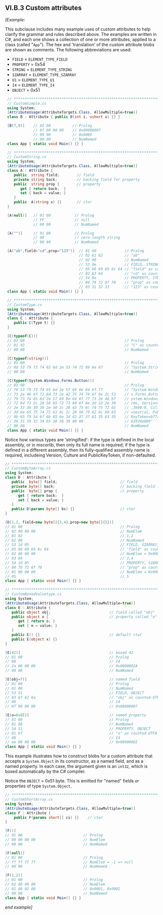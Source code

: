 ## VI.B.3 Custom attributes

_[Example:_

This subclause includes many example uses of custom attributes to help clarify the grammar and rules described above.  The examples are written in C#, and each one shows a collection of one or more attributes, applied to a class (called "`App`"). The hex and 'translation' of the custom attribute blobs are shown as comments. The following abbreviations are used:

 * `FIELD` = `ELEMENT_TYPE_FIELD`
 * `PROPERTY` = 0x54
 * `STRING` = `ELEMENT_TYPE_STRING`
 * `SZARRAY` = `ELEMENT_TYPE_SZARRAY`
 * `U1` = `ELEMENT_TYPE_U1`
 * `I4` = `ELEMENT_TYPE_I4`
 * `OBJECT` = 0x51

```csharp
 // ********************************************************************************
 // CustomSimple.cs
 using System;
 [AttributeUsage(AttributeTargets.Class, AllowMultiple=true)]
 class B : Attribute { public B(int i, ushort u) {} }

 [B(7,9)]    // 01 00          // Prolog
             // 07 00 00 00    // 0x00000007
             // 09 00          // 0x0009
             // 00 00          // NumNamed
 class App { static void Main() {} }

 // ********************************************************************************
 // CustomString.cs
 using System;
 [AttributeUsage(AttributeTargets.Class, AllowMultiple=true)]
 class A : Attribute {
    public  string field;        // field
    private string back;         // backing field for property
    public  string prop {        // property
       get { return back;  }
       set { back = value; }
    }
    public  A(string x) {}       // ctor
 }

 [A(null)]   // 01 00           // Prolog
             // FF              // null
             // 00 00           // NumNamed

 [A("")]     // 01 00           // Prolog
             // 00              // zero-length string
             // 00 00           // NumNamed

 [A("ab",field="cd",prop="123")]  // 01 00             // Prolog
                                  // 02 61 62          // "ab"
                                  // 02 00             // NumNamed
                                  // 53 0e             // FIELD, STRING
                                  // 05 66 69 65 6c 64 // "field" as counted-UTF8
                                  // 02 63 64          // "cd" as counted-UTF8
                                  // 54 0e             // PROPERTY, STRING
                                  // 04 70 72 6f 70    // "prop" as counted-UTF8
                                  // 03 31 32 33       // "123" as counted-UTF8
 class App { static void Main() {} }

 // ********************************************************************************
 // CustomType.cs
 using System;
 [AttributeUsage(AttributeTargets.Class, AllowMultiple=true)]
 class C : Attribute {
    public C(Type t) {}
 }

 [C(typeof(C))]
 // 01 00                                              // Prolog
 // 01 43                                              // "C" as counted-UTF8
 // 00 00                                              // NumNamed

 [C(typeof(string))]
 // 01 00                                              // Prolog
 // 0d 53 79 73 74 65 6d 2e 53 74 72 69 6e 67          // "System.String" as counted-UTF8
 // 00 00                                              // NumNamed

 [C(typeof(System.Windows.Forms.Button))]
 // 01 00                                              // Prolog
 // 76 53 79 73 74 65 6d 2e 57 69 6e 64 6f 77          // "System.Window
 // 73 2e 46 6f 72 6d 73 2e 42 75 74 74 6f 6e 2c 53    // s.Forms.Button,S
 // 79 73 74 65 6d 2e 57 69 6e 64 6f 77 73 2e 46 6f    // ystem.Windows.Fo
 // 72 6d 73 2c 20 56 65 72 73 69 6f 6e 3d 32 2e 30    // rms, Version=2.0
 // 2e 33 36 30 30 2e 30 2c 20 43 75 6c 74 75 72 65    // .3600.0, Culture
 // 3d 6e 65 75 74 72 61 6c 2c 20 50 75 62 6c 69 63    // =neutral, Public
 // 4b 65 79 54 6f 6b 65 6e 3d 62 37 37 61 35 63 35    // KeyToken=b77a5c5
 // 36 31 39 33 34 65 30 38 39 00 00                   // 61934e089"
 // 00 00                                              // NumNamed
 class App { static void Main() {} }
 ```

Notice how various types are 'stringified': if the type is defined in the local assembly, or in mscorlib, then only its full name is required; if the type is defined in a different assembly, then its fully-qualified assembly name is required, includeing Version, Culture and PublicKeyToken, if non-defaulted.

 ```csharp
 // ********************************************************************************
 // CustomByteArray.cs
 using System;
 class D : Attribute {
    public  byte[] field;                             // field
    private byte[] back;                              // backing field for property
    public  byte[] prop {                             // property
       get { return back;  }
       set { back = value; }
    }
    public D(params byte[] bs) {}                     // ctor
 }

 [D(1,2, field=new byte[]{3,4},prop=new byte[]{5})]
 // 01 00                                             // Prolog
 // 02 00 00 00                                       // NumElem
 // 01 02                                             // 1,2
 // 02 00                                             // NumNamed
 // 53 1d 05                                          // FIELD, SZARRAY, U1
 // 05 66 69 65 6c 64                                 // "field" as counted-UTF8
 // 02 00 00 00                                       // NumElem = 0x00000002
 // 03 04                                             // 3,4
 // 54 1d 05                                          // PROPERTY, SZARRAY, U1
 // 04 70 72 6f 70                                    // "prop" as counted-UTF8
 // 01 00 00 00                                       // NumElem = 0x00000001
 // 05                                                // 5
 class App { static void Main() {} }

 // ********************************************************************************
 // CustomBoxedValuetype.cs
 using System;
 [AttributeUsage(AttributeTargets.Class, AllowMultiple=true)]
 class E : Attribute {
    public object obj;                           // field called "obj"
    public object o {                            // property called "o"
       get { return o; }
       set { o = value; }
    }
    public E() {}                                // default ctor
    public E(object x) {}
 }

 [E(42)]                                         // boxed 42
 // 01 00                                        // Prolog
 // 08                                           // I4
 // 2a 00 00 00                                  // 0x0000002A
 // 00 00                                        // NumNamed

 [E(obj=7)]                                      // named field
 // 01 00                                        // Prolog
 // 01 00                                        // NumNamed
 // 53 51                                        // FIELD, OBJECT
 // 03 6f 62 6a                                  // "obj" as counted-UTF8
 // 08                                           // I4
 // 07 00 00 00                                  // 0x00000007

 [E(o=0xEE)]                                     // named property
 // 01 00                                        // Prolog
 // 01 00                                        // NumNamed
 // 54 51                                        // PROPERTY, OBJECT
 // 01 6f                                        // "o" as counted-UTF8
 // 08                                           // I4
 // ee 00 00 00                                  // 0x000000EE
 class App { static void Main() {} }
 ```

This example illustrates how to construct blobs for a custom attribute that accepts a `System.Object` in its constructor, as a named field, and as a named property. In each case, the argument given is an `int32`, which is boxed automatically by the C# compiler.

Notice the `OBJECT` = 0x51 byte. This is emitted for "named" fields or properties of type `System.Object`.

 ```csharp
 // ********************************************************************************
 // CustomShortArray.cs
 using System;
 [AttributeUsage(AttributeTargets.Class, AllowMultiple=true)]
 class F : Attribute {
     public F(params short[] cs) {}    // ctor
 }

 [F()]
 // 01 00                            // Prolog
 // 00 00 00 00                      // NumElem
 // 00 00                            // NumNamed

 [F(null)]
 // 01 00                            // Prolog
 // ff ff ff ff                      // NumElem = -1 => null
 // 00 00                            // NumNamed

 [F(1,2)]
 // 01 00                            // Prolog
 // 02 00 00 00                      // NumElem
 // 01 00 02 00                      // 0x0001, 0x0002
 // 00 00                            // NumNamed
 class App { static void Main() {} }
 ```

_end example]_
